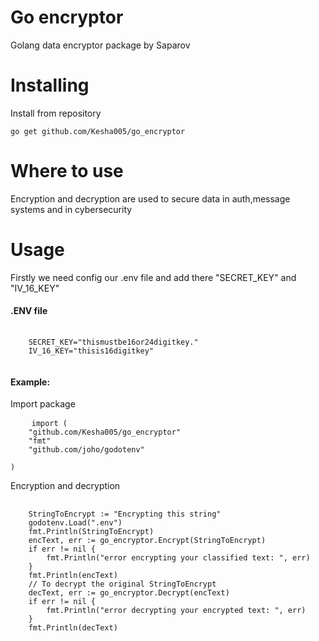 #  Go encryptor

Golang data encryptor  package  by Saparov

#  Installing
Install from repository
<pre>
<code>go get github.com/Kesha005/go_encryptor</code>
</pre>

# Where to use

Encryption and decryption are used to secure data in auth,message systems and in cybersecurity

#  Usage

Firstly we need config our .env file and add there "SECRET_KEY" and "IV_16_KEY"

<h4>.ENV file</h4>
<pre>
    <code>
    SECRET_KEY="thismustbe16or24digitkey."
    IV_16_KEY="thisis16digitkey"
    </code>
</pre>

<h4>Example:</h4>

<p>Import package</p>

<pre>
    <code>import (
	"github.com/Kesha005/go_encryptor"
	"fmt"
	"github.com/joho/godotenv"

)</code>
</pre>

<p>Encryption and decryption</p>
<pre>
    <code>
    StringToEncrypt := "Encrypting this string"
	godotenv.Load(".env")
	fmt.Println(StringToEncrypt)
	encText, err := go_encryptor.Encrypt(StringToEncrypt)
	if err != nil {
		fmt.Println("error encrypting your classified text: ", err)
	}
	fmt.Println(encText)
	// To decrypt the original StringToEncrypt
	decText, err := go_encryptor.Decrypt(encText)
	if err != nil {
		fmt.Println("error decrypting your encrypted text: ", err)
	}
	fmt.Println(decText)
    </code>
</pre>

